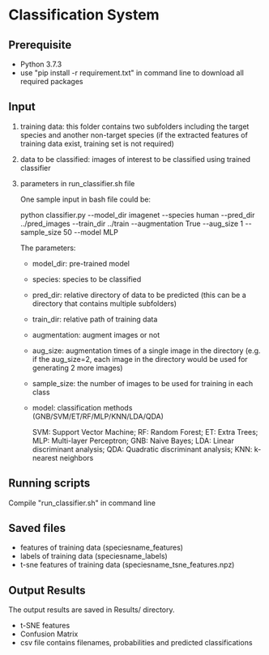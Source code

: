 # Classification System


## Prerequisite
* Python 3.7.3
* use "pip install -r requirement.txt" in command line to download all required packages


## Input
1. training data: this folder contains two subfolders including the target species and another non-target species (if the extracted features of training data exist, training set is not required)
2. data to be classified: images of interest to be classified using trained classifier
3. parameters in run_classifier.sh file

   One sample input in bash file could be:

   python classifier.py --model_dir imagenet --species human --pred_dir ../pred_images --train_dir ../train --augmentation True --aug_size 1 --sample_size 50 --model MLP

   The parameters:
   
   * model_dir: pre-trained model
   
   * species: species to be classified

   * pred_dir: relative directory of data to be predicted (this can be a directory that contains multiple subfolders)

   * train_dir: relative path of training data

   * augmentation: augment images or not

   * aug_size: augmentation times of a single image in the directory (e.g. if the aug_size=2, each image in the directory would be used for generating 2 more images)

   * sample_size: the number of images to be used for training in each class

   * model: classification methods (GNB/SVM/ET/RF/MLP/KNN/LDA/QDA)
    
      SVM: Support Vector Machine; RF: Random Forest; ET: Extra Trees; MLP: Multi-layer Perceptron; GNB: Naive Bayes; LDA: Linear discriminant analysis; QDA: Quadratic discriminant analysis; KNN:
    k-nearest neighbors

## Running scripts

Compile "run_classifier.sh" in command line

## Saved files
* features of training data (speciesname_features)
* labels of training data (speciesname_labels)
* t-sne features of training data (speciesname_tsne_features.npz)

## Output Results

The output results are saved in Results/ directory.
* t-SNE features
* Confusion Matrix
* csv file contains filenames, probabilities and predicted classifications
